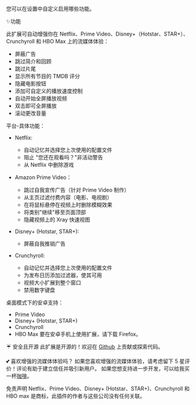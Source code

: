 您可以在设置中自定义启用哪些功能。

✨功能

此扩展可自动增强你在 Netflix、Prime Video、Disney+（Hotstar、STAR+）、Crunchyroll 和 HBO Max 上的流媒体体验：

- 屏蔽广告
- 跳过简介和回顾
- 跳过片尾
- 显示所有节目的 TMDB 评分
- 隐藏电影按钮
- 添加可自定义的播放速度控制
- 自动开始全屏播放视频
- 双击即可全屏播放
- 滚动更改音量

平台-具体功能：

- Netflix:
    - 自动记忆并选择您上次使用的配置文件
    - 阻止 "您还在观看吗？"非活动警告
    - 从 Netflix 中删除游戏

- Amazon Prime Video：
    - 跳过自我宣传广告（针对 Prime Video 制作）
    - 从主页过滤付费内容（电影、电视剧）
    - 在将鼠标悬停在视频上时删除模糊效果
    - 将类别"继续"移至页面顶部
    - 隐藏视频上的 Xray 快速视图

- Disney+ (Hotstar, STAR+):
    - 屏蔽自我推销广告

- Crunchyroll:
    - 自动记忆并选择您上次使用的配置文件
    - 为发布日历添加过滤器，使其可用
    - 视频大小扩展到整个窗口
    - 禁用数字键盘

桌面模式下的安卓支持：

- Prime Video
- Disney+ (Hotstar, STAR+)
- Crunchyroll
- HBO Max
  要在安卓手机上使用扩展，请下载 Firefox。

☔ 安全且开源
此扩展是开源的！欢迎在 [Github](https://github.com/Dreamlinerm/Netflix-Prime-Auto-Skip) 上贡献或探索代码。

💕 喜欢增强的流媒体体验吗？
如果您喜欢增强的流媒体体验，请考虑留下 5 星评价！评论有助于建立信任并吸引新用户。
如果您想支持进一步开发，可以给我买一杯[咖啡](https://github.com/sponsors/Dreamlinerm)。

免责声明
Netflix、Prime Video、Disney+ (Hotstar、STAR+)、Crunchyroll 和 HBO max 是商标，此插件的作者与这些公司没有任何关联。
